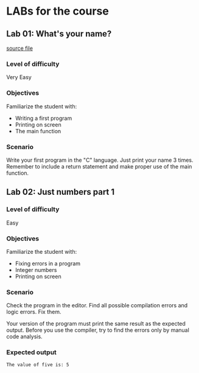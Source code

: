 # LABs for the course

## Lab 01: What's your name?

[source file](src/labs/l01_whats_your_name.c)

### Level of difficulty

Very Easy

### Objectives

Familiarize the student with:

- Writing a first program
- Printing on screen
- The main function

### Scenario

Write your first program in the "C" language. Just print your name 3 times. Remember to
include a return statement and make proper use of the main function.

## Lab 02: Just numbers part 1

### Level of difficulty

Easy

### Objectives

Familiarize the student with:

- Fixing errors in a program
- Integer numbers
- Printing on screen

### Scenario

Check the program in the editor. Find all possible compilation errors and logic errors.
Fix them.

Your version of the program must print the same result as the expected output. Before
you use the compiler, try to find the errors only by manual code analysis.

### Expected output

```text
The value of five is: 5
```
